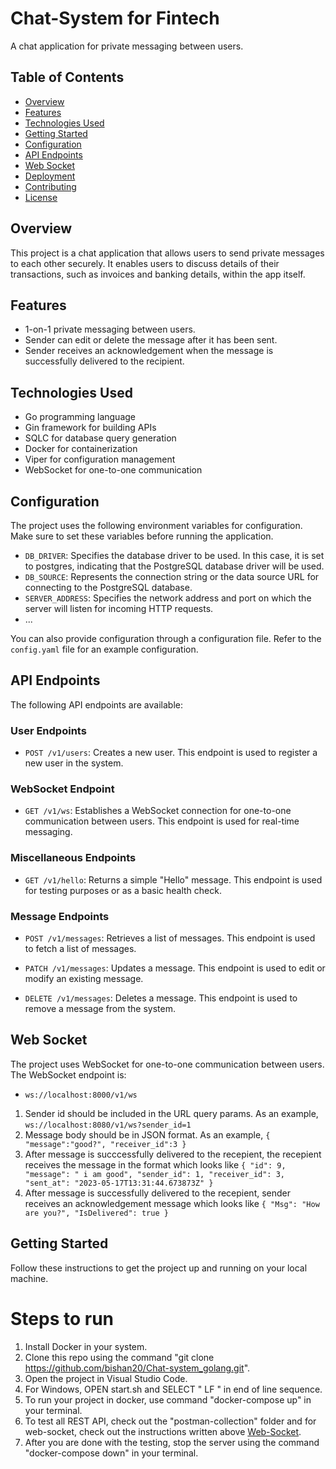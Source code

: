 # Chat-System for Fintech

A chat application for private messaging between users.

## Table of Contents

- [Overview](#overview)
- [Features](#features)
- [Technologies Used](#technologies-used)
- [Getting Started](#getting-started)
- [Configuration](#configuration)
- [API Endpoints](#api-endpoints)
- [Web Socket](#web-socket)
- [Deployment](#deployment)
- [Contributing](#contributing)
- [License](#license)

## Overview

This project is a chat application that allows users to send private messages to each other securely. It enables users to discuss details of their transactions, such as invoices and banking details, within the app itself.

## Features

- 1-on-1 private messaging between users.
- Sender can edit or delete the message after it has been sent.
- Sender receives an acknowledgement when the message is successfully delivered to the recipient.

## Technologies Used

- Go programming language
- Gin framework for building APIs
- SQLC for database query generation
- Docker for containerization
- Viper for configuration management
- WebSocket for one-to-one communication

## Configuration

The project uses the following environment variables for configuration. Make sure to set these variables before running the application.

- `DB_DRIVER`: Specifies the database driver to be used. In this case, it is set to postgres, indicating that the PostgreSQL database driver will be used.
- `DB_SOURCE`: Represents the connection string or the data source URL for connecting to the PostgreSQL database.
- `SERVER_ADDRESS`: Specifies the network address and port on which the server will listen for incoming HTTP requests.
- ...

You can also provide configuration through a configuration file. Refer to the `config.yaml` file for an example configuration.

## API Endpoints

The following API endpoints are available:

### User Endpoints

- `POST /v1/users`: Creates a new user. This endpoint is used to register a new user in the system.

### WebSocket Endpoint

- `GET /v1/ws`: Establishes a WebSocket connection for one-to-one communication between users. This endpoint is used for real-time messaging.

### Miscellaneous Endpoints

- `GET /v1/hello`: Returns a simple "Hello" message. This endpoint is used for testing purposes or as a basic health check.

### Message Endpoints

- `POST /v1/messages`: Retrieves a list of messages. This endpoint is used to fetch a list of messages.

- `PATCH /v1/messages`: Updates a message. This endpoint is used to edit or modify an existing message.

- `DELETE /v1/messages`: Deletes a message. This endpoint is used to remove a message from the system.



## Web Socket

The project uses WebSocket for one-to-one communication between users. The WebSocket endpoint is:

- `ws://localhost:8000/v1/ws`

1. Sender id should be included in the URL query params. As an example, `ws://localhost:8080/v1/ws?sender_id=1`
2. Message body should be in JSON format. As an example,
 `{
    "message":"good?",
    "receiver_id":3
  }`
3. After message is succcessfully delivered to the recepient, the recepient receives the message in the format which looks like
    `{
    "id": 9,
    "message": " i am good",
    "sender_id": 1,
    "receiver_id": 3,
    "sent_at": "2023-05-17T13:31:44.673873Z"
}`
4. After message is successfully delivered to the recepient, sender receives an acknowledgement message which looks like 
  `{
    "Msg": "How are you?",
    "IsDelivered": true
   }`

## Getting Started

Follow these instructions to get the project up and running on your local machine.

# Steps to run

1. Install Docker in your system.
2. Clone this repo using the command "git clone https://github.com/bishan20/Chat-system_golang.git".
3. Open the project in Visual Studio Code.
4. For Windows, OPEN start.sh and SELECT " LF " in end of line sequence.
5. To run your project in docker, use command "docker-compose up" in your terminal.
6. To test all REST API, check out the "postman-collection" folder and for web-socket, check out the instructions written above [Web-Socket](#web-socket).
7. After you are done with the testing, stop the server using the command "docker-compose down" in your terminal.
